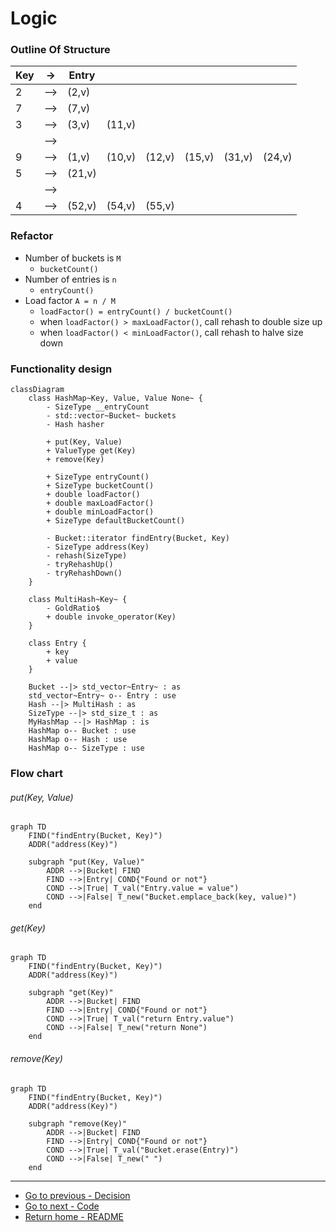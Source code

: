 # Logic

### Outline Of Structure
|Key|->|Entry| | | | | |
|-|-|-|-|-|-|-|-|
|2|–>|(2,v)| | | | | |
|7|–>|(7,v)| | | | | |
|3|–>|(3,v)|(11,v)| | | | |
| |–>| | | | | | |
|9|–>|(1,v)|(10,v)|(12,v)|(15,v)|(31,v)|(24,v)|
|5|–>|(21,v)| | | | | |
| |–>| | | | | | |
|4|–>|(52,v)|(54,v)|(55,v)| | | |

### Refactor
- Number of buckets is `M`
	- `bucketCount()`
- Number of entries is `n`
	- `entryCount()`
- Load factor `A = n / M` 
	- `loadFactor() = entryCount() / bucketCount()`
	- when `loadFactor() > maxLoadFactor()`, call rehash to double size up
	- when `loadFactor() < minLoadFactor()`, call rehash to halve size down

### Functionality design
```mermaid
classDiagram
	class HashMap~Key, Value, Value None~ {
		- SizeType __entryCount
		- std::vector~Bucket~ buckets
		- Hash hasher
		
		+ put(Key, Value)
		+ ValueType get(Key)
		+ remove(Key)
		
		+ SizeType entryCount()
		+ SizeType bucketCount()
		+ double loadFactor()
		+ double maxLoadFactor()
		+ double minLoadFactor()
		+ SizeType defaultBucketCount()

		- Bucket::iterator findEntry(Bucket, Key)
		- SizeType address(Key)
		- rehash(SizeType)
		- tryRehashUp()
		- tryRehashDown()
	}

	class MultiHash~Key~ {
		- GoldRatio$
		+ double invoke_operator(Key)
	}
	
	class Entry {
		+ key
		+ value
	}

	Bucket --|> std_vector~Entry~ : as
	std_vector~Entry~ o-- Entry : use
	Hash --|> MultiHash : as
	SizeType --|> std_size_t : as
	MyHashMap --|> HashMap : is
	HashMap o-- Bucket : use
	HashMap o-- Hash : use
	HashMap o-- SizeType : use
```

### Flow chart
###### put(Key, Value)
```mermaid
graph TD
	FIND("findEntry(Bucket, Key)")
	ADDR("address(Key)")
	
	subgraph "put(Key, Value)"
		ADDR -->|Bucket| FIND
		FIND -->|Entry| COND{"Found or not"}
		COND -->|True| T_val("Entry.value = value")
		COND -->|False| T_new("Bucket.emplace_back(key, value)")
	end
```

###### get(Key)
```mermaid
graph TD
	FIND("findEntry(Bucket, Key)")
	ADDR("address(Key)")
	
	subgraph "get(Key)"
		ADDR -->|Bucket| FIND
		FIND -->|Entry| COND{"Found or not"}
		COND -->|True| T_val("return Entry.value")
		COND -->|False| T_new("return None")
	end
```

###### remove(Key)
```mermaid
graph TD
	FIND("findEntry(Bucket, Key)")
	ADDR("address(Key)")
	
	subgraph "remove(Key)"
		ADDR -->|Bucket| FIND
		FIND -->|Entry| COND{"Found or not"}
		COND -->|True| T_val("Bucket.erase(Entry)")
		COND -->|False| T_new(" ")
	end
```

----
- [Go to previous - Decision](./Decision.md)
- [Go to next - Code](./Code.md)
- [Return home - README](./README.md)